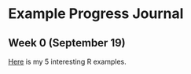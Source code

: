 # Example Progress Journal

## Week 0 (September 19)

[Here](files/HW0GZM.html) is my 5 interesting R examples. 